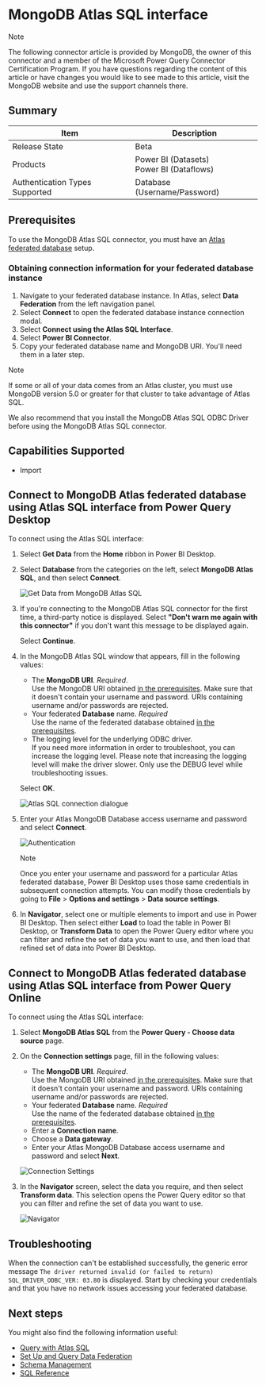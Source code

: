 # MongoDB Atlas SQL interface

> [!Note]
> The following connector article is provided by MongoDB, the owner of this connector and a member of the Microsoft Power Query Connector Certification Program. If you have questions regarding the content of this article or have changes you would like to see made to this article, visit the MongoDB website and use the support channels there.

## Summary

| Item                               | Description                                  |
|------------------------------------|----------------------------------------------|
| Release State                      | Beta                                         |
| Products                           | Power BI (Datasets)<br/>Power BI (Dataflows) |
| Authentication Types Supported     | Database (Username/Password)                 |

## Prerequisites
To use the MongoDB Atlas SQL connector, you must have an [Atlas federated database](https://www.mongodb.com/docs/atlas/data-federation/) setup.

### Obtaining connection information for your federated database instance

1. Navigate to your federated database instance. In Atlas, select **Data Federation** from the left navigation panel.
2. Select **Connect** to open the federated database instance connection modal.
3. Select **Connect using the Atlas SQL Interface**.
4. Select **Power BI Connector**.
5. Copy your federated database name and MongoDB URI. You'll need them in a later step.

> [!NOTE]
> If some or all of your data comes from an Atlas cluster, you must use MongoDB version 5.0 or greater for that cluster to take advantage of Atlas SQL.

We also recommend that you install the MongoDB Atlas SQL ODBC Driver before using the MongoDB Atlas SQL connector.

## Capabilities Supported

* Import

## Connect to MongoDB Atlas federated database using Atlas SQL interface from Power Query Desktop

To connect using the Atlas SQL interface:

1. Select **Get Data** from the **Home** ribbon in Power BI Desktop.

2. Select **Database** from the categories on the left, select **MongoDB Atlas SQL**, and then select **Connect**.  

   ![Get Data from MongoDB Atlas SQL](./media/mongodb/mongodb_get_data.png)

3. If you're connecting to the MongoDB Atlas SQL connector for the first time, a third-party notice is displayed. 
   Select **"Don't warn me again with this connector"** if you don't want this message to be displayed again.

   Select **Continue**. 

4. In the MongoDB Atlas SQL window that appears, fill in the following values:

   - The **MongoDB URI**. _Required_.   
     Use the MongoDB URI obtained [in the prerequisites](#obtaining-connection-information-for-your-federated-database-instance).  Make sure that it doesn't contain your username and password. URIs containing username and/or passwords are rejected.
   - Your federated **Database** name. _Required_  
     Use the name of the federated database obtained [in the prerequisites](#obtaining-connection-information-for-your-federated-database-instance).
   - The logging level for the underlying ODBC driver.  
   If you need more information in order to troubleshoot, you can increase the logging level. Please note that increasing the logging level will make the driver slower. Only use the DEBUG level while troubleshooting issues.

   
   Select **OK**.  

   ![Atlas SQL connection dialogue](./media/mongodb/mongodb_connection_dialogue.png)
   
5. Enter your Atlas MongoDB Database access username and password and select **Connect**.  

   ![Authentication](./media/mongodb/mongodb_authentication.png)  

   > [!NOTE]
   > Once you enter your username and password for a particular Atlas federated database, Power BI Desktop uses those same credentials in subsequent connection attempts. You can modify those credentials by going to **File** > **Options and settings** > **Data source settings**.  

6. In **Navigator**, select one or multiple elements to import and use in Power BI Desktop. 
   Then select either **Load** to load the table in Power BI Desktop, or **Transform Data** to open the Power Query 
   editor where you can filter and refine the set of data you want to use, and then load that refined set of data into 
   Power BI Desktop.

## Connect to MongoDB Atlas federated database using Atlas SQL interface from Power Query Online

To connect using the Atlas SQL interface:

1. Select **MongoDB Atlas SQL** from the **Power Query - Choose data source** page.
2. On the **Connection settings** page, fill in the following values:
    - The **MongoDB URI**. _Required_.   
      Use the MongoDB URI obtained [in the prerequisites](#obtaining-connection-information-for-your-federated-database-instance).  Make sure that it doesn't contain your username and password. URIs containing username and/or passwords are rejected.
    - Your federated **Database** name. _Required_  
      Use the name of the federated database obtained [in the prerequisites](#obtaining-connection-information-for-your-federated-database-instance).
    - Enter a **Connection name**.
    - Choose a **Data gateway**.
    - Enter your Atlas MongoDB Database access username and password and select **Next**.

   ![Connection Settings](./media/mongodb/mongodb_connect_to_data_source.png)

3. In the **Navigator** screen, select the data you require, and then select **Transform data**. This selection opens the Power Query editor so that you can filter and refine the set of data you want to use.  

   ![Navigator](./media/mongodb/mongodb_choose_data.png)

## Troubleshooting

When the connection can't be established successfully, the generic error message 
`The driver returned invalid (or failed to return) SQL_DRIVER_ODBC_VER: 03.80` is displayed.
Start by checking your credentials and that you have no network issues accessing your federated database.

## Next steps

You might also find the following information useful:
* [Query with Atlas SQL](https://www.mongodb.com/docs/atlas/data-federation/query/query-with-sql/)
* [Set Up and Query Data Federation](https://www.mongodb.com/docs/atlas/data-federation/)
* [Schema Management](https://www.mongodb.com/docs/atlas/data-federation/query/sql/schema-management/)
* [SQL Reference](https://www.mongodb.com/docs/atlas/data-federation/query/sql/reference/)
